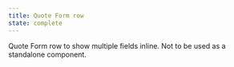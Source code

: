 ```yaml
---
title: Quote Form row
state: complete
---
```


Quote Form row to show multiple fields inline. Not to be used as a standalone component.
